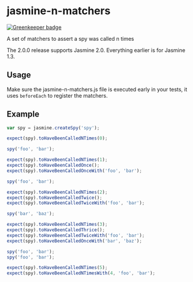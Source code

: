 jasmine-n-matchers
==================

[![Greenkeeper badge](https://badges.greenkeeper.io/jgrund/jasmine-n-matchers.svg)](https://greenkeeper.io/)

A set of matchers to assert a spy was called n times

The 2.0.0 release supports Jasmine 2.0. Everything earlier is for Jasmine 1.3.

## Usage

Make sure the jasmine-n-matchers.js file is executed early in your tests, it uses `beforeEach` to register the matchers.

## Example

```javascript
var spy = jasmine.createSpy('spy');

expect(spy).toHaveBeenCalledNTimes(0);

spy('foo', 'bar');

expect(spy).toHaveBeenCalledNTimes(1);
expect(spy).toHaveBeenCalledOnce();
expect(spy).toHaveBeenCalledOnceWith('foo', 'bar');

spy('foo', 'bar');

expect(spy).toHaveBeenCalledNTimes(2);
expect(spy).toHaveBeenCalledTwice();
expect(spy).toHaveBeenCalledTwiceWith('foo', 'bar');

spy('bar', 'baz');

expect(spy).toHaveBeenCalledNTimes(3);
expect(spy).toHaveBeenCalledThrice();
expect(spy).toHaveBeenCalledTwiceWith('foo', 'bar');
expect(spy).toHaveBeenCalledOnceWith('bar', 'baz');

spy('foo', 'bar');
spy('foo', 'bar');

expect(spy).toHaveBeenCalledNTimes(5);
expect(spy).toHaveBeenCalledNTimesWith(4, 'foo', 'bar');

